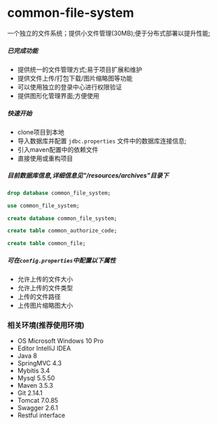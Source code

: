 # common-file-system
一个独立的文件系统；提供小文件管理(30MB);便于分布式部署以提升性能;

##### 已完成功能
- 提供统一的文件管理方式;易于项目扩展和维护
- 提供文件上传/打包下载/图片缩略图等功能
- 可以使用独立的登录中心进行权限验证
- 提供图形化管理界面;方便使用

##### 快速开始
- clone项目到本地
- 导入数据库并配置 `jdbc.properties` 文件中的数据库连接信息;
- 引入maven配置中的依赖文件
- 直接使用或重构项目


##### 目前数据库信息,详细信息见"/resources/archives"目录下
```sql
drop database common_file_system;

use common_file_system;

create database common_file_system;

create table common_authorize_code;

create table common_file;
```

##### 可在`config.properties`中配置以下属性
- 允许上传的文件大小
- 允许上传的文件类型
- 上传的文件路径
- 上传图片缩略图大小


### 相关环境(推荐使用环境)
- OS Microsoft Windows 10 Pro
- Editor IntelliJ IDEA
- Java 8
- SpringMVC 4.3
- Mybitis 3.4
- Mysql 5.5.50
- Maven 3.5.3
- Git 2.14.1
- Tomcat 7.0.85
- Swagger 2.6.1
- Restful interface

